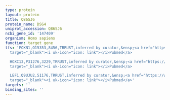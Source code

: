 ```yaml
---
type: protein
layout: protein
title: Q86SJ6
protein_name: DSG4
uniprot_accession: Q86SJ6
ncbi_gene_id: '147409'
organism: Homo sapiens
function: target gene
tfs: 'FOXN1,O15353,8456,TRRUST,inferred by curator,&ensp;<a href="https://www.ncbi.nlm.nih.gov/pubmed/?term=19683850%5Buid%5D"
  target="_blank"><i uk-icon="icon: link"></i>Pubmed</a>

  HOXC13,P31276,3229,TRRUST,inferred by curator,&ensp;<a href="https://www.ncbi.nlm.nih.gov/pubmed/?term=19683850%5Buid%5D"
  target="_blank"><i uk-icon="icon: link"></i>Pubmed</a>

  LEF1,Q9UJU2,51176,TRRUST,inferred by curator,&ensp;<a href="https://www.ncbi.nlm.nih.gov/pubmed/?term=19683850%5Buid%5D"
  target="_blank"><i uk-icon="icon: link"></i>Pubmed</a>'
targets: ''
binding_sites: ''
---
```

